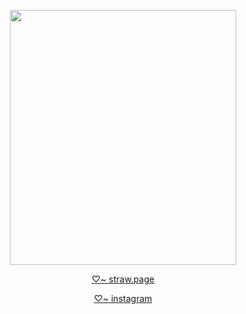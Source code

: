 
<p align="center">
<img
src="https://i.imgur.com/A4cL9Kp.png" data-canonical-scr="https://i.imgur.com/A4cL9Kp.png" width="362" height="408" />
</p>


<p align="center">
  <a href="https://sukai.straw.page/">♡~ straw.page</a>
</p>
<p align="center">
<a href="https://www.instagram.com/maybe.daily.mika?igsh=MWRvZTFrcnVxM2t5cg==">♡~ instagram</a>
</p>
